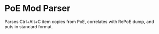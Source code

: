 # PoE Mod Parser

Parses Ctrl+Alt+C item copies from PoE, correlates with RePoE dump, and puts in standard format.
